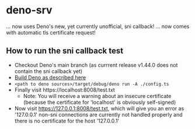 # deno-srv
... now uses Deno's new, yet currently unofficial, sni callback!
... now comes with automatic tls certificate request!

## How to run the sni callback test
- Checkout Deno's main branch (as currrent release v1.44.0 does not contain the sni callback yet)
- [Build Deno as described here](https://docs.deno.com/runtime/manual/references/contributing/building_from_source#building-deno)
- `<path to deno sources>/target/debug/deno run -A ./config.ts`
- Finally visit https://localhost:8008/test.txt
  - Note: You will receive a warning about an insecure certificate (because the certificate for 'localhost' is obviously self-signed)
- Now visit https://127.0.0.1:8008/test.txt, which will give you an error as '127.0.0.1' non-sni connections are currently not handled properly and there is no certificate for the host '127.0.0.1'